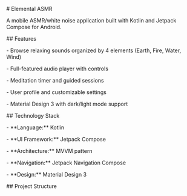 \# Elemental ASMR



A mobile ASMR/white noise application built with Kotlin and Jetpack Compose for Android.



\## Features



\- Browse relaxing sounds organized by 4 elements (Earth, Fire, Water, Wind)

\- Full-featured audio player with controls

\- Meditation timer and guided sessions

\- User profile and customizable settings

\- Material Design 3 with dark/light mode support



\## Technology Stack



\- \*\*Language:\*\* Kotlin

\- \*\*UI Framework:\*\* Jetpack Compose

\- \*\*Architecture:\*\* MVVM pattern

\- \*\*Navigation:\*\* Jetpack Navigation Compose

\- \*\*Design:\*\* Material Design 3



\## Project Structure

